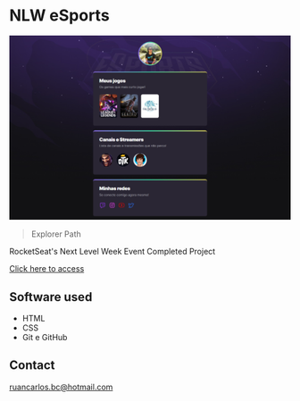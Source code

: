 # NLW eSports 

![preview](./.github/preview.png)

> Explorer Path

RocketSeat's Next Level Week Event Completed Project

[Click here to access](https://ruan-carlos98.github.io/Nlw)

## Software used

- HTML
- CSS
- Git e GitHub

## Contact

ruancarlos.bc@hotmail.com